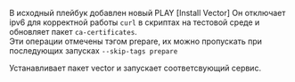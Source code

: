 В исходный плейбук добавлен новый 
PLAY [Install Vector]
Он отключает ipv6 для корректной работы `curl` в скриптах на тестовой среде и обновляет пакет `ca-certificates`.  
Эти операции отмечены тэгом prepare, их можно пропускать при последующих запусках `--skip-tags prepare`  
  
Устанавливает пакет vector и запускает соответсвующий сервис.  
